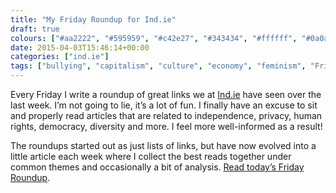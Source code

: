 ```yaml
---
title: "My Friday Roundup for Ind.ie"
draft: true
colours: ["#aa2222", "#595959", "#c42e27", "#343434", "#ffffff", "#0a0a0a", "#ffffff"]
date: 2015-04-03T15:46:14+00:00
categories: ["ind.ie"]
tags: ["bullying", "capitalism", "culture", "economy", "feminism", "Friday Roundup", "independence", "names", "privacy", "security"]
---
```


Every Friday I write a roundup of great links we at [Ind.ie](https://ind.ie) have seen over the last week. I’m not going to lie, it’s a lot of fun. I finally have an excuse to sit and properly read articles that are related to independence, privacy, human rights, democracy, diversity and more. I feel more well-informed as a result!

The roundups started out as just lists of links, but have now evolved into a little article each week where I collect the best reads together under common themes and occasionally a bit of analysis. [Read today’s Friday Roundup](https://ind.ie/blog/roundup-15-04-04/).

	